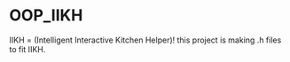 # OOP_IIKH
IIKH = (Intelligent Interactive Kitchen Helper)! this project is making .h files to fit IIKH.

